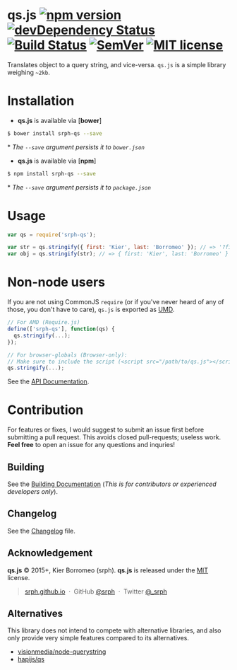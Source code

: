 # qs.js [![npm version](http://img.shields.io/npm/v/srph-qs.svg?style=flat)](https://npmjs.org/package/srph-qs) [![devDependency Status](https://david-dm.org/srph/qs.js/dev-status.svg)](https://david-dm.org/srph/qs.js#info=devDependencies) [![Build Status](https://travis-ci.org/srph/qs.js.svg?branch=master)](https://travis-ci.org/srph/reflux-flash?branch=master) [![SemVer](http://img.shields.io/badge/semver-2.0.0-brightgreen.svg)](http://semver.org/spec/v2.0.0.html) [![MIT license](http://img.shields.io/badge/license-MIT-brightgreen.svg)](http://opensource.org/licenses/MIT)

Translates object to a query string, and vice-versa. `qs.js` is a simple library weighing `~2kb`.

# Installation

- **qs.js** is available via [**bower**]

```bash
$ bower install srph-qs --save
```

 \* *The `--save` argument persists it to `bower.json`* 

- **qs.js** is available via [**npm**]

```bash
$ npm install srph-qs --save
```

\* *The `--save` argument persists it to `package.json`* 

# Usage

```js
var qs = require('srph-qs');

var str = qs.stringify({ first: 'Kier', last: 'Borromeo' }); // => '?first=Kier&last=Borromeo'
var obj = qs.stringify(str); // => { first: 'Kier', last: 'Borromeo' }
```

# Non-node users

If you are not using CommonJS `require` (or if you've never heard of any of those, you don't have to care), `qs.js` is exported as [UMD](https://github.com/umdjs/umd).

```js
// For AMD (Require.js)
define(['srph-qs'], function(qs) {
  qs.stringify(...);
});

// For browser-globals (Browser-only):
// Make sure to include the script (<script src="/path/to/qs.js"></script>)
qs.stringify(...);
```

See the [API Documentation]().

# Contribution

For features or fixes, I would suggest to submit an issue first before submitting a pull request. This avoids closed pull-requests; useless work. **Feel free** to open an issue for any questions and inquries!

## Building

See the [Building Documentation]() (*This is for contributors or experienced developers only*).

## Changelog

See the [Changelog]() file.

## Acknowledgement

**qs.js** © 2015+, Kier Borromeo (srph). **qs.js** is released under the [MIT](mit-license.org) license.

> [srph.github.io](http://srph.github.io) &nbsp;&middot;&nbsp;
> GitHub [@srph](https://github.com/srph) &nbsp;&middot;&nbsp;
> Twitter [@_srph](https://twitter.com/_srph)

## Alternatives

This library does not intend to compete with alternative libraries, and also only provide very simple features compared to its alternatives.

- [visionmedia/node-querystring](https://github.com/visionmedia/node-querystring)
- [hapijs/qs](https://github.com/hapijs/qs)